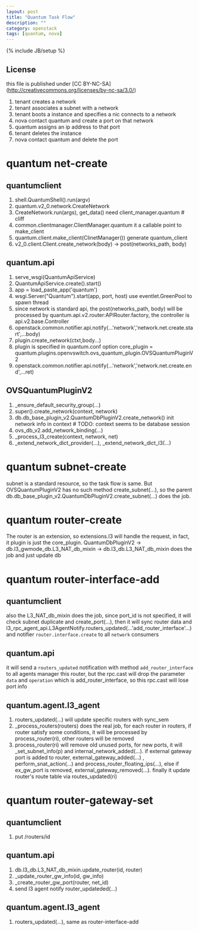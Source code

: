 ```yaml
---
layout: post
title: "Quantum Task Flow"
description: ""
category: openstack
tags: [quantum, nova]
---
```

{% include JB/setup %}
## License
this file is published under [CC BY-NC-SA]
(http://creativecommons.org/licenses/by-nc-sa/3.0/)

1. tenant creates a network
1. tenant associates a subnet with a network
1. tenant boots a instance and specifies a nic connects to a network
1. nova contact quantum and create a port on that network
1. quantum assigns an ip address to that port
1. tenant deletes the instance
1. nova contact quantum and delete the port

# quantum net-create
## quantumclient
1. shell.QuantumShell().run(argv)
1. quantum.v2_0.network.CreateNetwork
1. CreateNetwork.run(args), get_data() need client_manager.quantum # cliff
1. common.clientmanager.ClientManager.quantum it a callable point to make_client
1. quantum.client.make_client(ClinetManager()) generate quantum_client
1. v2_0.client.Client.create_network(body) -> post(networks_path, body)

## quantum.api
1. serve_wsgi(QuantumApiService)
1. QuantumApiService.create().start()
1. app = load_paste_app('quantum')
1. wsgi.Server("Quantum").start(app, port, host) use eventlet.GreenPool to spawn thread
1. since network is standard api, the post(networks_path, body) will be processed by quantum.api.v2.router:APIRouter.factory, the controller is api.v2.base.Controller
1. openstack.common.notifier.api.notify(...'network','network.net.create.start',...body)
1. plugin.create_network(ctxt,body...)
1. plugin is specified in quantum.conf option core_plugin = quantum.plugins.openvswitch.ovs_quantum_plugin.OVSQuantumPluginV2
1. openstack.common.notifier.api.notify(...'network','network.net.create.end',...ret)

## OVSQuantumPluginV2
1. _ensure_default_security_group(...)
1. super().create_network(context, network)
1. db.db_base_plugin_v2.QuantumDbPluginV2.create_network() init network info in context # TODO: context seems to be database session
1. ovs_db_v2.add_network_binding(...)
1. _process_l3_create(context, network, net)
1. _extend_network_dict_provider(...), _extend_network_dict_l3(...)

# quantum subnet-create
subnet is a standard resource, so the task flow is same. But OVSQuantumPluginV2 has no such method create_subnet(...), so the parent db.db_base_plugin_v2.QuantumDbPluginV2.create_subnet(...) does the job.

# quantum router-create
The router is an extension, so extensions.l3 will handle the request, in fact, it plugin is just the core_plugin. QuantumDbPluginV2 -> db.l3_gwmode_db.L3_NAT_db_mixin -> db.l3_db.L3_NAT_db_mixin does the job and just update db

# quantum router-interface-add
## quantumclient
also the L3_NAT_db_mixin does the job, since port_id is not specified, it will check subnet duplicate and create_port(...), then it will sync router data and l3_rpc_agent_api.L3AgentNotify.routers_updated(...'add_router_interface'...) and notifier `router.interface.create` to all `network` consumers

## quantum.api
it will send a `routers_updated` notification with method `add_router_interface` to all agents manager this router, but the rpc.cast will drop the parameter `data` and `operation` which is add_router_interface, so this rpc.cast will lose port info

## quantum.agent.l3_agent
1. routers_updated(...) will update specific routers with sync_sem
1. _process_routers(routers) does the real job, for each router in routers, if router satisfy some conditions, it will be processed by process_router(ri), other routers will be removed
1. process_router(ri) will remove old unused ports, for new ports, it will _set_subnet_info(p) and internal_network_added(...). if external gateway port is added to router, external_gateway_added(...) , perform_snat_action(...) and process_router_floating_ips(...), else if ex_gw_port is removed, external_gateway_removed(...). finally it update router's route table via routes_updated(ri)

# quantum router-gateway-set
## quantumclient
1. put /routers/id

## quantum.api
1. db.l3_db.L3_NAT_db_mixin.update_router(id, router)
1. _update_router_gw_info(id, gw_info)
1. _create_router_gw_port(router, net_id)
1. send l3 agent notify router_updateded(...)

## quantum.agent.l3_agent
1. routers_updated(...), same as router-interface-add
